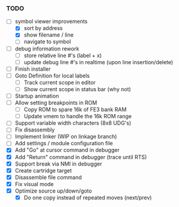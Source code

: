 ### TODO
- [ ] symbol viewer improvements
  - [x] sort by address
  - [x] show filename / line
  - [ ] navigate to symbol
- [ ] debug information rework
  - [ ] store relative line #'s (label + x)
  - [ ] update debug line #'s in realtime (upon line insertion/delete)
- [ ] Finish installer
- [ ] Goto Definition for local labels
  - [ ] Track current scope in editor
  - [ ] Show current scope in status bar (why not)
- [ ] Startup animation
- [ ] Allow setting breakpoints in ROM
  - [ ] Copy ROM to spare 16k of FE3 bank RAM
  - [ ] Update vmem to handle the 16k ROM range
- [ ] Support variable width characters (8x8 UDG's)
- [ ] Fix disassembly
- [ ] Implement linker (WIP on linkage branch)
- [ ] Add settings / module configuration file
- [x] Add "Go" at cursor command in debugger
- [x] Add "Return" command in debugger (trace until RTS)
- [x] Support break via NMI in debugger 
- [x] Create cartridge target
- [x] Disassemble file command
- [x] Fix visual mode
- [x] Optimize source up/down/goto
  - [x] Do one copy instead of repeated moves (next/prev)
